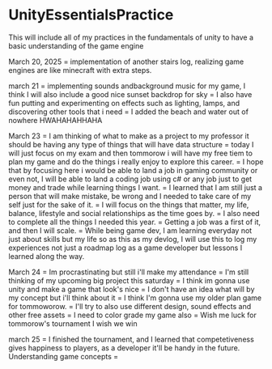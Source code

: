 # UnityEssentialsPractice
This will include all of my practices in the fundamentals of unity to have a basic understanding of the game engine

March 20, 2025
    = implementation of another stairs log, realizing game engines are like minecraft with extra steps.

march 21
    = implementing sounds andbackground music for my game, I think I will also include a  good nice sunset backdrop for sky
    = I also have fun putting and experimenting on effects such as lighting, lamps, and discovering other tools that i need 
    = I added the beach and water out of nowhere HWAHAHAHHAHA

March 23
    = I am thinking of what to make  as a project to my professor it should be having any type of things that will have data structure
    = today I will just focus on my exam and then tommorow i will have my free tiem to plan my game and do the things i really enjoy to explore this career.
    = I hope that by focusing here i would be able to land  a job in gaming community or even not, I will be able to land a coding job using c# or any job just to get money and trade while learning things I want.
    = I learned that I am still just a person that will make mistake, be wrong and I needed to take care of my self just for the sake of it.
    = I will focus on the things that matter, my life, balance, lifestyle and social relationships as the time goes by.
    = I also need to complete all the things I needed this year.
    = Getting a job was  a first of it, and then I will scale.
    = While being game dev, I am learning everyday not just about skills but my life so as this as my devlog, I will use this to log my experiences not just a roadmap log as a game developer but lessons I learned along the way.

March 24
    = Im procrastinating but still i'll make my attendance
    = I'm still thinking of my upcoming big project this saturday
    = I think im gonna use unity and make a game that look's nice 
    = I don't have an idea what will by my concept but i'll think about it
    = I think I'm gonna use my older plan game for tommoworow.
    = I'll try to also use different design, sound effects and other free assets
    = I need to color grade my game also
    = Wish me luck for tommorow's tournament I wish we win

march 25
    = I finished the tournament, and I learned that competetiveness gives happiness to players, as a developer it'll be handy in the future. Understanding game concepts
    = 
